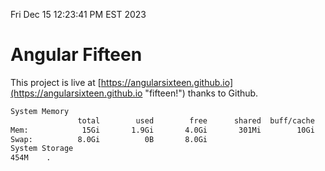 Fri Dec 15 12:23:41 PM EST 2023

# Angular Fifteen


This project is live at [https://angularsixteen.github.io](https://angularsixteen.github.io "fifteen!") thanks to Github.

```bash
System Memory
               total        used        free      shared  buff/cache   available
Mem:            15Gi       1.9Gi       4.0Gi       301Mi        10Gi        13Gi
Swap:          8.0Gi          0B       8.0Gi
System Storage
454M	.
```
